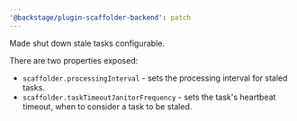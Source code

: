 ```yaml
---
'@backstage/plugin-scaffolder-backend': patch
---
```


Made shut down stale tasks configurable.

There are two properties exposed:

- `scaffolder.processingInterval` - sets the processing interval for staled tasks.
- `scaffolder.taskTimeoutJanitorFrequency` - sets the task's heartbeat timeout, when to consider a task to be staled.
